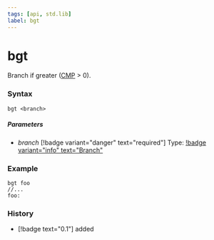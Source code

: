 ```yaml
---
tags: [api, std.lib]
label: bgt
---
```

# bgt
Branch if greater ([CMP](/api-docs/standard/datatypes.md#register) > 0).
### Syntax
```
bgt <branch>
```
##### Parameters
- *branch* [!badge variant="danger" text="required"] Type: [!badge variant="info" text="Branch"](/api-docs/standard/datatypes.md#branch)
### Example
```
bgt foo
//...
foo:
```
### History
- [!badge text="0.1"] added
